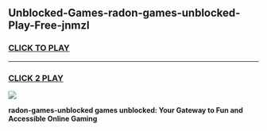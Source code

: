 
## Unblocked-Games-radon-games-unblocked-Play-Free-jnmzl
<h3>
<a href="https://premium76.site?title=radon-games-unblocked&ref=10A">CLICK TO PLAY</a></h3>
<hr>

<h3>
<a href="https://premium76.site?title=radon-games-unblocked&ref=10A">CLICK 2 PLAY</a>
  
</h3>

<a href="https://premium76.site?title=radon-games-unblocked&ref=10A"><img src="https://clearcache.store/games.png"></a>


**radon-games-unblocked games unblocked: Your Gateway to Fun and Accessible Online Gaming**
